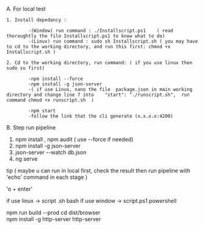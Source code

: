 A. For local test 

    1. Install depedancy :    

            -(Window) run command : ./Installscript.ps1    ( read thoroughtly the file Installscript.ps1 to know what to do) 
            -(Linux) run command : sudo sh Installscript.sh ( you may have to cd to the working directory, and run this first: chmod +x Installscript.sh )

    2. Cd to the working directory, run command: ( if you use linux then sudo su first)

            -npm install --force   
            -npm install -g json-server
            -( if use Linux, nano the file  package.json in main working directory and change line 7 into    "start": "./runscript.sh",  run command chmod +x runscript.sh  )

            -npm start 
            -follow the link that the cli generate (x.x.x.x:4200)
    

B. Step run pipeline 


1.  npm install , npm audit   ( use --force if needed)
2.  npm install -g json-server
3. json-server --watch db.json
4. ng serve 

tip  ( maybe u can run in local first, check the result then run pipeline with 'echo' command in each stage )


'o  + enter'


if use linux -> script .sh    bash
if use window  -> script.ps1    powershell


npm run build --prod
cd dist/browser  
 npm install -g http-server
http-server
